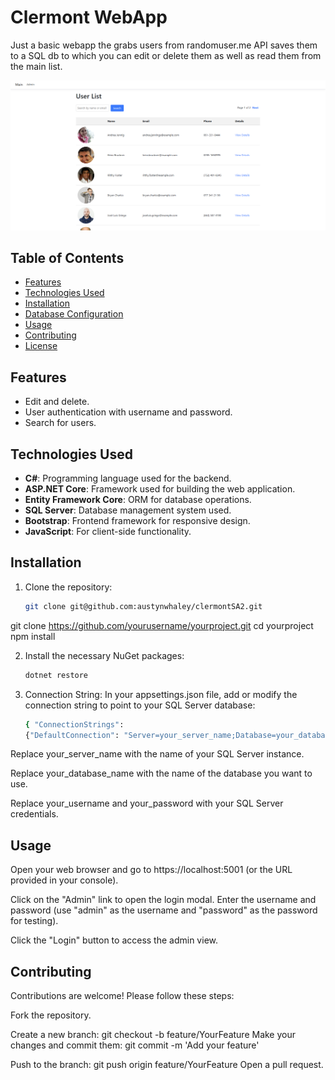 # Clermont WebApp

Just a basic webapp the grabs users from randomuser.me API saves them to a SQL db to which you can edit or delete them as well as read them from the main list.

![alt text](image.png)

## Table of Contents

- [Features](#features)
- [Technologies Used](#technologies-used)
- [Installation](#installation)
- [Database Configuration](#database-configuration)
- [Usage](#usage)
- [Contributing](#contributing)
- [License](#license)

## Features
- Edit and delete.
- User authentication with username and password.
- Search for users.

## Technologies Used

- **C#**: Programming language used for the backend.
- **ASP.NET Core**: Framework used for building the web application.
- **Entity Framework Core**: ORM for database operations.
- **SQL Server**: Database management system used.
- **Bootstrap**: Frontend framework for responsive design.
- **JavaScript**: For client-side functionality.

## Installation

1. Clone the repository:
   ```bash
   git clone git@github.com:austynwhaley/clermontSA2.git

git clone https://github.com/yourusername/yourproject.git
cd yourproject
npm install

2. Install the necessary NuGet packages:
   ```bash
   dotnet restore

3. Connection String: In your appsettings.json file, add or modify the connection string to point to your SQL Server database:
   ```bash
   { "ConnectionStrings": 
   {"DefaultConnection": "Server=your_server_name;Database=your_database_name;User Id=your_username;Password=your_password;"}}

Replace your_server_name with the name of your SQL Server instance.

Replace your_database_name with the name of the database you want to use.

Replace your_username and your_password with your SQL Server credentials.

## Usage
Open your web browser and go to https://localhost:5001 (or the URL provided in your console).

Click on the "Admin" link to open the login modal.
Enter the username and password (use "admin" as the username and "password" as the password for testing).

Click the "Login" button to access the admin view.

## Contributing
Contributions are welcome! Please follow these steps:

Fork the repository.

Create a new branch: git checkout -b feature/YourFeature
Make your changes and commit them: git commit -m 'Add your feature'

Push to the branch: git push origin feature/YourFeature
Open a pull request.